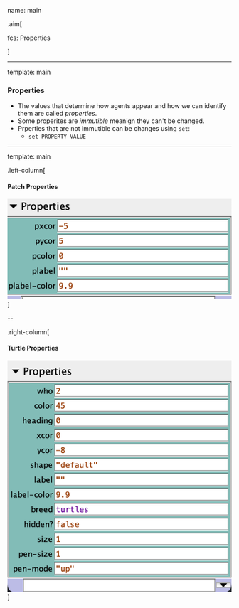 name: main

.aim[<div>
fcs: Properties
</div>]

---
template: main

### Properties
- The values that determine how agents appear and how we can identify them are called _properties_.
- Some properites are _immutible_ meanign they can't be changed.
- Prperties that are not immutible can be changes using `set`:
  - `set PROPERTY VALUE`

---
template: main

.left-column[
#### Patch Properties
<img src="img/29_patch_paroperties.png">
]

--

.right-column[
#### Turtle Properties
<img src="img/29_turtle_properties.png">
]
